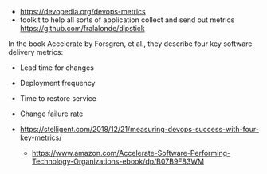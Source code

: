 - https://devopedia.org/devops-metrics
- toolkit to help all sorts of application collect and send out metrics https://github.com/fralalonde/dipstick

In the book Accelerate by Forsgren, et al., they describe four key software delivery metrics:

- Lead time for changes
- Deployment frequency
- Time to restore service
- Change failure rate

- https://stelligent.com/2018/12/21/measuring-devops-success-with-four-key-metrics/
  - https://www.amazon.com/Accelerate-Software-Performing-Technology-Organizations-ebook/dp/B07B9F83WM
